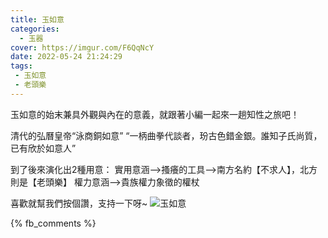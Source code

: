 ```yaml
---
title: 玉如意
categories:
  - 玉器
cover: https://imgur.com/F6QqNcY
date: 2022-05-24 21:24:29
tags:
 - 玉如意
 - 老頭樂
---
```

玉如意的始末兼具外觀與內在的意義，就跟著小編一起來一趟知性之旅吧！

清代的弘曆皇帝“泳商銅如意”
“一柄曲拳代談者，玢古色錯金銀。誰知子氏尚質，已有欣於如意人”

到了後來演化出2種用意：
實用意涵-->搔癢的工具-->南方名約【不求人】，北方則是【老頭樂】
權力意涵-->貴族權力象徵的權杖

喜歡就幫我們按個讚，支持一下呀~
![玉如意](https://imgur.com/F6QqNcY)

{% fb_comments %}
